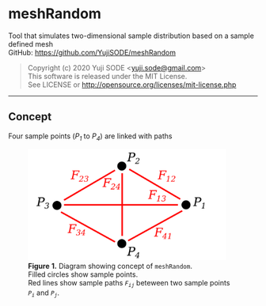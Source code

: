 # meshRandom
Tool that simulates two-dimensional sample distribution based on a sample defined mesh  
GitHub: https://github.com/YujiSODE/meshRandom  
>Copyright (c) 2020 Yuji SODE \<yuji.sode@gmail.com\>  
>This software is released under the MIT License.  
>See LICENSE or http://opensource.org/licenses/mit-license.php  
______

## Concept
Four sample points \(_P<sub>1</sub>_ to _P<sub>4</sub>_\) are linked with paths
<figure>
        <img width=400 src="meshRandom_IMG_conceptIMG.png" alt="meshRandom_IMG_conceptIMG">
        <figcaption>
                <b>Figure</b> <b>1.</b> Diagram showing concept of <code>meshRandom</code>.<br>
                Filled circles show sample points.<br>
                Red lines show sample paths <i><code>F<sub>ij</sub></code></i> beteween two sample points <i><code>P<sub>i</sub></code></i> and <i><code>P<sub>j</sub></code></i>.
        <figcaption>
</figure>
